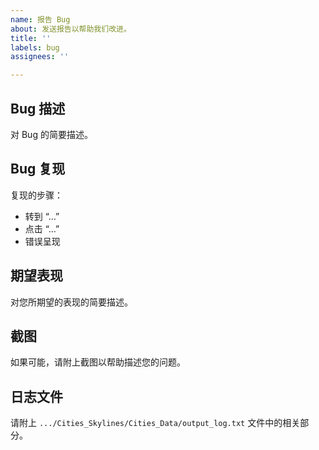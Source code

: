 ```yaml
---
name: 报告 Bug
about: 发送报告以帮助我们改进。
title: ''
labels: bug
assignees: ''

---
```

## Bug 描述
对 Bug 的简要描述。

## Bug 复现
复现的步骤：
- 转到 “…”
- 点击 “…”
- 错误呈现

## 期望表现
对您所期望的表现的简要描述。

## 截图
如果可能，请附上截图以帮助描述您的问题。

## 日志文件
请附上 `.../Cities_Skylines/Cities_Data/output_log.txt` 文件中的相关部分。